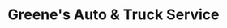 ---
title: "Greene's Auto & Truck Service"
url: /indianapolis/greenes-auto-und-truck-service/
shop: Autowerkstatt
---